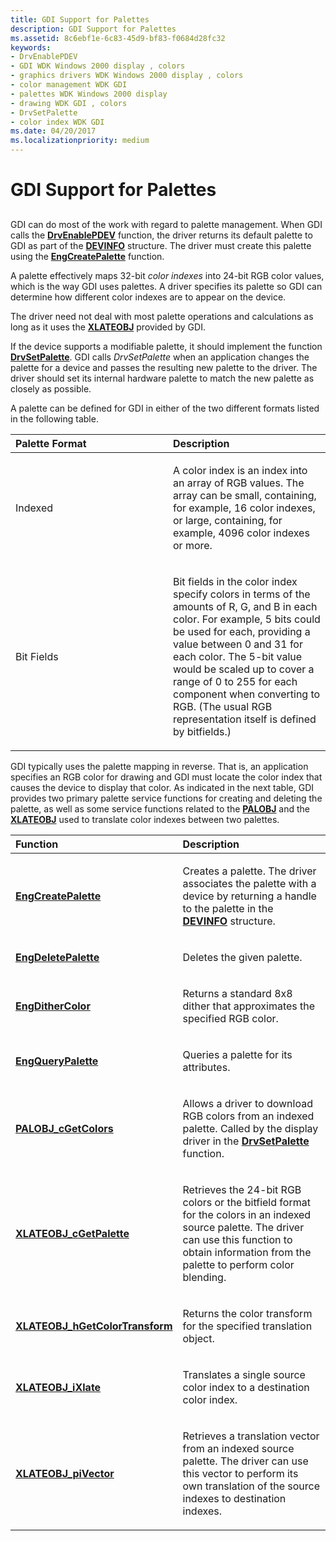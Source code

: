 ```yaml
---
title: GDI Support for Palettes
description: GDI Support for Palettes
ms.assetid: 8c6ebf1e-6c83-45d9-bf83-f0684d28fc32
keywords:
- DrvEnablePDEV
- GDI WDK Windows 2000 display , colors
- graphics drivers WDK Windows 2000 display , colors
- color management WDK GDI
- palettes WDK Windows 2000 display
- drawing WDK GDI , colors
- DrvSetPalette
- color index WDK GDI
ms.date: 04/20/2017
ms.localizationpriority: medium
---
```


# GDI Support for Palettes


## <span id="ddk_gdi_support_for_palettes_gg"></span><span id="DDK_GDI_SUPPORT_FOR_PALETTES_GG"></span>


GDI can do most of the work with regard to palette management. When GDI calls the [**DrvEnablePDEV**](https://docs.microsoft.com/windows/desktop/api/winddi/nf-winddi-drvenablepdev) function, the driver returns its default palette to GDI as part of the [**DEVINFO**](https://docs.microsoft.com/windows/desktop/api/winddi/ns-winddi-tagdevinfo) structure. The driver must create this palette using the [**EngCreatePalette**](https://docs.microsoft.com/windows/desktop/api/winddi/nf-winddi-engcreatepalette) function.

A palette effectively maps 32-bit *color indexes* into 24-bit RGB color values, which is the way GDI uses palettes. A driver specifies its palette so GDI can determine how different color indexes are to appear on the device.

The driver need not deal with most palette operations and calculations as long as it uses the [**XLATEOBJ**](https://docs.microsoft.com/windows/desktop/api/winddi/ns-winddi-_xlateobj) provided by GDI.

If the device supports a modifiable palette, it should implement the function [**DrvSetPalette**](https://docs.microsoft.com/windows/desktop/api/winddi/nf-winddi-drvsetpalette). GDI calls *DrvSetPalette* when an application changes the palette for a device and passes the resulting new palette to the driver. The driver should set its internal hardware palette to match the new palette as closely as possible.

A palette can be defined for GDI in either of the two different formats listed in the following table.

<table>
<colgroup>
<col width="50%" />
<col width="50%" />
</colgroup>
<thead>
<tr class="header">
<th align="left">Palette Format</th>
<th align="left">Description</th>
</tr>
</thead>
<tbody>
<tr class="odd">
<td align="left"><p>Indexed</p></td>
<td align="left"><p>A color index is an index into an array of RGB values. The array can be small, containing, for example, 16 color indexes, or large, containing, for example, 4096 color indexes or more.</p></td>
</tr>
<tr class="even">
<td align="left"><p>Bit Fields</p></td>
<td align="left"><p>Bit fields in the color index specify colors in terms of the amounts of R, G, and B in each color. For example, 5 bits could be used for each, providing a value between 0 and 31 for each color. The 5-bit value would be scaled up to cover a range of 0 to 255 for each component when converting to RGB. (The usual RGB representation itself is defined by bitfields.)</p></td>
</tr>
</tbody>
</table>

 

GDI typically uses the palette mapping in reverse. That is, an application specifies an RGB color for drawing and GDI must locate the color index that causes the device to display that color. As indicated in the next table, GDI provides two primary palette service functions for creating and deleting the palette, as well as some service functions related to the [**PALOBJ**](https://docs.microsoft.com/windows/desktop/api/winddi/ns-winddi-_palobj) and the [**XLATEOBJ**](https://docs.microsoft.com/windows/desktop/api/winddi/ns-winddi-_xlateobj) used to translate color indexes between two palettes.

<table>
<colgroup>
<col width="50%" />
<col width="50%" />
</colgroup>
<thead>
<tr class="header">
<th align="left">Function</th>
<th align="left">Description</th>
</tr>
</thead>
<tbody>
<tr class="odd">
<td align="left"><p><a href="https://docs.microsoft.com/windows/desktop/api/winddi/nf-winddi-engcreatepalette" data-raw-source="[&lt;strong&gt;EngCreatePalette&lt;/strong&gt;](https://docs.microsoft.com/windows/desktop/api/winddi/nf-winddi-engcreatepalette)"><strong>EngCreatePalette</strong></a></p></td>
<td align="left"><p>Creates a palette. The driver associates the palette with a device by returning a handle to the palette in the <a href="https://docs.microsoft.com/windows/desktop/api/winddi/ns-winddi-tagdevinfo" data-raw-source="[&lt;strong&gt;DEVINFO&lt;/strong&gt;](https://docs.microsoft.com/windows/desktop/api/winddi/ns-winddi-tagdevinfo)"><strong>DEVINFO</strong></a> structure.</p></td>
</tr>
<tr class="even">
<td align="left"><p><a href="https://docs.microsoft.com/windows/desktop/api/winddi/nf-winddi-engdeletepalette" data-raw-source="[&lt;strong&gt;EngDeletePalette&lt;/strong&gt;](https://docs.microsoft.com/windows/desktop/api/winddi/nf-winddi-engdeletepalette)"><strong>EngDeletePalette</strong></a></p></td>
<td align="left"><p>Deletes the given palette.</p></td>
</tr>
<tr class="odd">
<td align="left"><p><a href="https://docs.microsoft.com/windows/desktop/api/winddi/nf-winddi-engdithercolor" data-raw-source="[&lt;strong&gt;EngDitherColor&lt;/strong&gt;](https://docs.microsoft.com/windows/desktop/api/winddi/nf-winddi-engdithercolor)"><strong>EngDitherColor</strong></a></p></td>
<td align="left"><p>Returns a standard 8x8 dither that approximates the specified RGB color.</p></td>
</tr>
<tr class="even">
<td align="left"><p><a href="https://docs.microsoft.com/windows/desktop/api/winddi/nf-winddi-engquerypalette" data-raw-source="[&lt;strong&gt;EngQueryPalette&lt;/strong&gt;](https://docs.microsoft.com/windows/desktop/api/winddi/nf-winddi-engquerypalette)"><strong>EngQueryPalette</strong></a></p></td>
<td align="left"><p>Queries a palette for its attributes.</p></td>
</tr>
<tr class="odd">
<td align="left"><p><a href="https://docs.microsoft.com/windows/desktop/api/winddi/nf-winddi-palobj_cgetcolors" data-raw-source="[&lt;strong&gt;PALOBJ_cGetColors&lt;/strong&gt;](https://docs.microsoft.com/windows/desktop/api/winddi/nf-winddi-palobj_cgetcolors)"><strong>PALOBJ_cGetColors</strong></a></p></td>
<td align="left"><p>Allows a driver to download RGB colors from an indexed palette. Called by the display driver in the <a href="https://docs.microsoft.com/windows/desktop/api/winddi/nf-winddi-drvsetpalette" data-raw-source="[&lt;strong&gt;DrvSetPalette&lt;/strong&gt;](https://docs.microsoft.com/windows/desktop/api/winddi/nf-winddi-drvsetpalette)"><strong>DrvSetPalette</strong></a> function.</p></td>
</tr>
<tr class="even">
<td align="left"><p><a href="https://docs.microsoft.com/windows/desktop/api/winddi/nf-winddi-xlateobj_cgetpalette" data-raw-source="[&lt;strong&gt;XLATEOBJ_cGetPalette&lt;/strong&gt;](https://docs.microsoft.com/windows/desktop/api/winddi/nf-winddi-xlateobj_cgetpalette)"><strong>XLATEOBJ_cGetPalette</strong></a></p></td>
<td align="left"><p>Retrieves the 24-bit RGB colors or the bitfield format for the colors in an indexed source palette. The driver can use this function to obtain information from the palette to perform color blending.</p></td>
</tr>
<tr class="odd">
<td align="left"><p><a href="https://docs.microsoft.com/windows/desktop/api/winddi/nf-winddi-xlateobj_hgetcolortransform" data-raw-source="[&lt;strong&gt;XLATEOBJ_hGetColorTransform&lt;/strong&gt;](https://docs.microsoft.com/windows/desktop/api/winddi/nf-winddi-xlateobj_hgetcolortransform)"><strong>XLATEOBJ_hGetColorTransform</strong></a></p></td>
<td align="left"><p>Returns the color transform for the specified translation object.</p></td>
</tr>
<tr class="even">
<td align="left"><p><a href="https://docs.microsoft.com/windows/desktop/api/winddi/nf-winddi-xlateobj_ixlate" data-raw-source="[&lt;strong&gt;XLATEOBJ_iXlate&lt;/strong&gt;](https://docs.microsoft.com/windows/desktop/api/winddi/nf-winddi-xlateobj_ixlate)"><strong>XLATEOBJ_iXlate</strong></a></p></td>
<td align="left"><p>Translates a single source color index to a destination color index.</p></td>
</tr>
<tr class="odd">
<td align="left"><p><a href="https://docs.microsoft.com/windows/desktop/api/winddi/nf-winddi-xlateobj_pivector" data-raw-source="[&lt;strong&gt;XLATEOBJ_piVector&lt;/strong&gt;](https://docs.microsoft.com/windows/desktop/api/winddi/nf-winddi-xlateobj_pivector)"><strong>XLATEOBJ_piVector</strong></a></p></td>
<td align="left"><p>Retrieves a translation vector from an indexed source palette. The driver can use this vector to perform its own translation of the source indexes to destination indexes.</p></td>
</tr>
</tbody>
</table>

 

 

 





